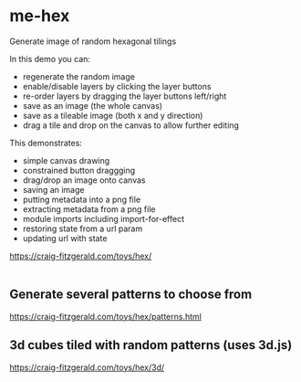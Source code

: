 # me-hex

Generate image of random hexagonal tilings

In this demo you can:
-   regenerate the random image
-   enable/disable layers by clicking the layer buttons
-   re-order layers by dragging the layer buttons left/right
-   save as an image (the whole canvas)
-   save as a tileable image (both x and y direction)
-   drag a tile and drop on the canvas to allow further editing

This demonstrates:
-   simple canvas drawing
-   constrained button draggging
-   drag/drop an image onto canvas
-   saving an image
-   putting metadata into a png file
-   extracting metadata from a png file
-   module imports including import-for-effect
-   restoring state from a url param
-   updating url with state

https://craig-fitzgerald.com/toys/hex/
<br/>
<br/>

## Generate several patterns to choose from

https://craig-fitzgerald.com/toys/hex/patterns.html

## 3d cubes tiled with random patterns (uses 3d.js)

https://craig-fitzgerald.com/toys/hex/3d/


